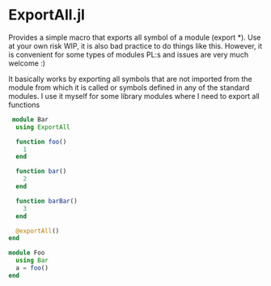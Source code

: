 # ExportAll.jl

Provides a simple macro that exports all symbol of a module (export *). Use at your own risk WIP, it is also bad practice to do things like this. However, it is convenient for some types of modules PL:s and issues are very much welcome :)

It basically works by exporting all symbols that are not imported from the module from which it is called or symbols defined in any of the standard modules. I use it myself for some library modules where I need to export all functions

``` julia
 module Bar
  using ExportAll

  function foo()
    1
  end

  function bar()
    2
  end

  function barBar()
    3
  end

  @exportAll()
end

module Foo 
  using Bar
  a = foo()
end
```
